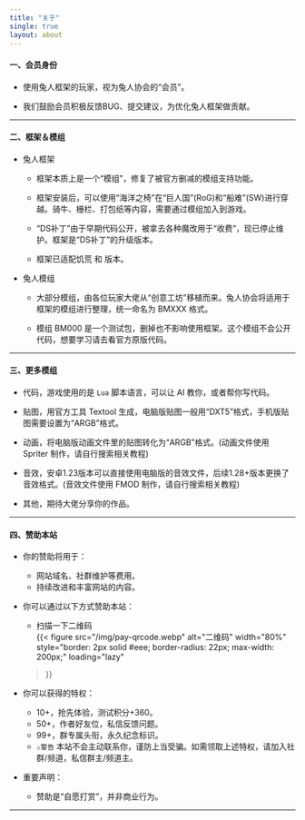 ```yaml
---
title: "关于"
single: true
layout: about
---
```



#### 一、会员身份

- 使用兔人框架的玩家，视为兔人协会的“会员”。  

- 我们鼓励会员积极反馈BUG、提交建议，为优化兔人框架做贡献。  

---

#### 二、框架＆模组

- 兔人框架  

  - 框架本质上是一个“模组”，修复了被官方删减的模组支持功能。  
  
  - 框架安装后，可以使用“海洋之椅”在“巨人国”(RoG)和“船难”(SW)进行穿越。骑牛、栅栏、打包纸等内容，需要通过模组加入到游戏。  
  
  - “DS补丁”由于早期代码公开，被拿去各种魔改用于“收费”，现已停止维护。框架是“DS补丁”的升级版本。  

  - 框架已适配饥荒 [<i class="bi bi-android2"></i>](https://play.google.com/store/apps/details?id=com.kleientertainment.doNotStarveShipwrecked) 和 [<i class="bi bi-apple"></i>](https://apps.apple.com/us/app/dont-starve-shipwrecked/id1147297267?l=zh) 版本。  



- 兔人模组

  - 大部分模组，由各位玩家大佬从“创意工坊”移植而来。兔人协会将适用于框架的模组进行整理，统一命名为 BMXXX 格式。  
  
  - 模组 BM000 是一个测试包，删掉也不影响使用框架。这个模组不会公开代码，想要学习请去看官方原版代码。

---

#### 三、更多模组

- 代码，游戏使用的是 `Lua` 脚本语言，可以让 AI 教你，或者帮你写代码。  

- 贴图，用官方工具 Textool 生成，电脑版贴图一般用“DXT5”格式，手机版贴图需要设置为“ARGB”格式。  

- 动画，将电脑版动画文件里的贴图转化为“ARGB”格式。(动画文件使用 Spriter 制作，请自行搜索相关教程)  

- 音效，安卓1.23版本可以直接使用电脑版的音效文件，后续1.28+版本更换了音效格式。(音效文件使用 FMOD 制作，请自行搜索相关教程)  

- 其他，期待大佬分享你的作品。  

---

#### 四、赞助本站

- 你的赞助将用于：  
  - 网站域名、社群维护等费用。  
  - 持续改进和丰富网站的内容。  

- 你可以通过以下方式赞助本站：  
  - 扫描一下二维码  
  {{< figure 
    src="/img/pay-qrcode.webp" 
    alt="二维码" 
    width="80%" 
    style="border: 2px solid #eee; border-radius: 22px; max-width: 200px;"
    loading="lazy"
  >}}


- 你可以获得的特权：  

  - 10+，抢先体验，测试积分+360。
  - 50+，作者好友位，私信反馈问题。
  - 99+，群专属头衔，永久纪念标识。
  - `⚠️警告` 本站不会主动联系你，谨防上当受骗。如需领取上述特权，请加入社群/频道，私信群主/频道主。

- 重要声明：
  - 赞助是“自愿打赏”，并非商业行为。  


---
